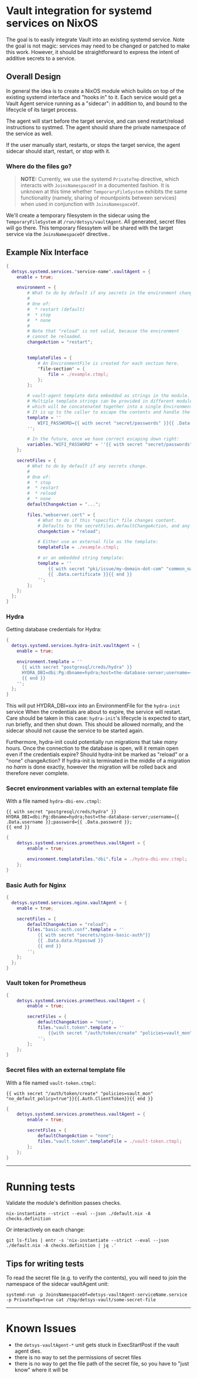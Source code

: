 # Vault integration for systemd services on NixOS

The goal is to easily integrate Vault into an existing systemd service.
Note the goal is not magic: services may need to be changed or patched to make this work.
However, it should be straightforward to express the intent of additive secrets to a service.

## Overall Design

In general the idea is to create a NixOS module which builds on top of the existing systemd interface and "hooks in" to it.
Each service would get a Vault Agent service running as a "sidecar": in addition to, and bound to the lifecycle of its target process.

The agent will start before the target service, and can send restart/reload instructions to systmed. The agent should share the private namespace of the service as well.

If the user manually start, restarts, or stops the target service, the agent sidecar should start, restart, or stop with it.

### Where do the files go?

> **NOTE:** Currently, we use the systemd `PrivateTmp` directive, which interacts with `JoinsNamespaceOf` in a documented fashion.
> It is unknown at this time whether `TemporaryFileSystem` exhibits the same functionality (namely, sharing of mountpoints between services) when used in conjunction with `JoinsNamespaceOf`. 

We'll create a temporary filesystem in the sidecar using the `TemporaryFileSystem` at `/run/detsys/vaultAgent`.
All generated, secret files will go there.
This temporary filessytem will be shared with the target service via the `JoinsNamespaceOf` directive..

## Example Nix Interface

```nix
{
  detsys.systemd.services."service-name".vaultAgent = {
    enable = true;

    environment = {
        # What to do by default if any secrets in the environment change.
        #
        # One of:
        #  * restart (default)
        #  * stop
        #  * none
        #
        # Note that "reload" is not valid, because the environment
        # cannot be reloaded.
        changeAction = "restart";


        templateFiles = {
            # An EnvironmentFile is created for each section here.
            "file-section" = {
                file = ./example.ctmpl;
            };
        };

        # vault-agent template data embedded as strings in the module.
        # Multiple template strings can be provided in different modules,
        # which will be concatenated together into a single EnvironmentFile.
        # It is up to the caller to escape the contents and handle the input properly.
        template = ''
            WIFI_PASSWORD={{ with secret "secret/passwords" }}{{ .Data.wifi }}{{ end }}
        '';

        # In the future, once we have correct escaping down right:
        variables."WIFI_PASSWORD" = ''{{ with secret "secret/passwords" }}{{ .Data.wifi }}{{ end }}'';
    };

    secretFiles = {
        # What to do by default if any secrets change.
        #
        # One of:
        #  * stop
        #  * restart
        #  * reload
        #  * none
        defaultChangeAction = "...";

        files."webserver.cert" = {
            # What to do if this *specific* file changes content.
            # Defaults to the secretFiles.defaultChangeAction, and any of those values are valid here too.
            changeAction = "reload";

            # Either use an external file as the template:
            templateFile = ./example.ctmpl;

            # or an embedded string template:
            template = ''
                {{ with secret "pki/issue/my-domain-dot-com" "common_name=foo.example.com" }}
                {{ .Data.certificate }}{{ end }}
            '';
        };
    };
  };
}
```

### Hydra

Getting database credentials for Hydra:

```nix
{
  detsys.systemd.services.hydra-init.vaultAgent = {
    enable = true;

    environment.template = ''
      {{ with secret "postgresql/creds/hydra" }}
      HYDRA_DBI=dbi:Pg:dbname=hydra;host=the-database-server;username={{ .Data.username }};password={{ .Data.password }};
      {{ end }}
    '';
  };
}
```

This will put HYDRA_DBI=xxx into an EnvironmentFile for the `hydra-init` service
When the credentials are about to expire, the service will restart.
Care should be taken in this case: `hydra-init`'s lifecycle is expected to start, run briefly, and then shut down.
This should be allowed normally, and the sidecar should not cause the service to be started again.

Furthermore, hydra-init could potentially run migrations that take _many_ hours.
Once the connection to the database is open, will it remain open even if the credentials expire?
Should hydra-init be marked as "reload" or a "none" changeAction?
If hydra-init is terminated in the middle of a migration no _harm_ is done exactly, however the migration will be rolled back and therefore never complete.


### Secret environment variables with an external template file

With a file named `hydra-dbi-env.ctmpl`:

```golang
{{ with secret "postgresql/creds/hydra" }}
HYDRA_DBI=dbi:Pg:dbname=hydra;host=the-database-server;username={{ .Data.username }};password={{ .Data.password }};
{{ end }}
```

```nix
{
    detsys.systemd.services.prometheus.vaultAgent = {
        enable = true;

        environment.templateFiles."dbi".file = ./hydra-dbi-env.ctmpl;
    };
}
```


### Basic Auth for Nginx

```nix
{
  detsys.systemd.services.nginx.vaultAgent = {
    enable = true;

    secretFiles = {
        defaultChangeAction = "reload";
        files."basic-auth.conf".template = ''
            {{ with secret "secrets/nginx-basic-auth"}}
            {{ .Data.data.htpasswd }}
            {{ end }}
        '';
    };
  };
}
```

### Vault token for Prometheus

```nix
{
    detsys.systemd.services.prometheus.vaultAgent = {
        enable = true;

        secretFiles = {
            defaultChangeAction = "none";
            files."vault.token".template = ''
                {{with secret "/auth/token/create" "policies=vault_mon" "no_default_policy=true"}}{{.Auth.ClientToken}}{{ end }}
            '';
        };
    };
}
```

### Secret files with an external template file

With a file named `vault-token.ctmpl`:

```golang
{{ with secret "/auth/token/create" "policies=vault_mon" "no_default_policy=true"}}{{.Auth.ClientToken}}{{ end }}
```

```nix
{
    detsys.systemd.services.prometheus.vaultAgent = {
        enable = true;

        secretFiles = {
            defaultChangeAction = "none";
            files."vault.token".templateFile = ./vault-token.ctmpl;
        };
    };
}
```

---

# Running tests

Validate the module's definition passes checks.

```
nix-instantiate --strict --eval --json ./default.nix -A checks.definition
```

Or interactively on each change:

```
git ls-files | entr -s 'nix-instantiate --strict --eval --json ./default.nix -A checks.definition | jq .'
```

## Tips for writing tests

To read the secret file (e.g. to verify the contents), you will need to join the namespace of the sidecar vaultAgent unit:

```
systemd-run -p JoinsNamespaceOf=detsys-vaultAgent-serviceName.service -p PrivateTmp=true cat /tmp/detsys-vault/some-secret-file
```

----

# Known Issues

* the `detsys-vaultAgent-*` unit gets stuck in ExecStartPost if the vault agent dies.
* there is no way to set the permissions of secret files
* there is no way to get the file path of the secret file, so you have to "just know" where it will be
